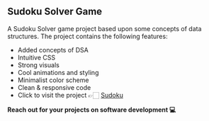 ## Sudoku Solver Game

A Sudoku Solver game project based upon some concepts of data structures. The project contains the following features:

- Added concepts of DSA
- Intuitive CSS
- Strong visuals
- Cool animations and styling
- Minimalist color scheme
- Clean & responsive code
- Click to visit the project 👉🏻 [Sudoku][website]

<strong> Reach out for your projects on software development 💻 </strong>

<!--Selectors Links-->

[website]: https:///
